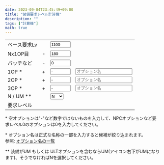 ```yaml
---
date: 2023-09-04T23:45:49+09:00
title: "装備要求レベル計算機"
description: ""
tags: ["計算機"]
math: true
---
```


<script defer src="/js/form-storage.js"></script>
<script defer src="index.js"></script>

<form action="javascript:void(0);">
  <table>
    <tr>
      <td>ベース要求Lv</td>
      <td align="right"></td>
      <td><input type="number" name="base" id="base" class="in" value="1100" style="width: 5em"></td>
    </tr>
    <tr>
      <td>Nx1OP目</td>
      <td align="right">-</td>
      <td><input type="number" name="nx_minus" id="nx_minus" class="in" value="180" style="width: 5em"></td>
    </tr>
    <tr>
      <td>バッチなど</td>
      <td align="right">-</td>
      <td><input type="number" name="badge_minus" id="badge_minus" class="in" value="0" style="width: 5em"></td>
    </tr>
    <tr>
      <td>1OP *</td>
      <td align="right">+</td>
      <td><input name="op1" id="op1" class="in" value="-" style="width: 5em"></td>
      <td><input type="search" name="op1-sel" id="op1-sel" class="in" list="oplist" placeholder="オプション名"></td>
    </tr>
    <tr>
      <td>2OP *</td>
      <td align="right">+</td>
      <td><input name="op2" id="op2" class="in" value="-" style="width: 5em"></td>
      <td><input type="search" name="op2-sel" id="op2-sel" class="in" list="oplist" placeholder="オプション名"></td>
    </tr>
    <tr>
      <td>3OP *</td>
      <td align="right">+</td>
      <td><input name="op3" id="op3" class="in" value="-" style="width: 5em"></td>
      <td><input type="search" name="op3-sel" id="op3-sel" class="in" list="oplist" placeholder="オプション名"></td>
    </tr>
    <tr>
      <td>N / UM **</td>
      <td align="right"></td>
      <td>
      <select name="method" id="method" class="in">
        <option value="N">N</option>
        <option value="UM">UM</option>
      </select>
      </td>
    </tr>
    <tr>
      <td>要求レベル</td>
      <td align="right"></td>
      <td><span id="out"></span></td>
    </tr>
  </table>
  <p>* 空オプションは"-"など数字ではないものを入力して、NPCオプションなど要求レベル0のオプションは0を入力してください。</p>
  <p>* オプション名は正式な名称の一部を入力すると候補が絞り込まれます。<br />参照: <a href="https://docs.google.com/spreadsheets/d/1QZ3CZSsYtcK-LsFyYl1FheEvL4QBL28ATxgZk2f_244/edit?usp=drive_link" target="_blank">オプション名の一覧</a></p>
  <p>** 装備がUM もしくは ULTオプションを含むならUM(アイコン右下がUMになります)、そうでなければNを選択してください。</p>
  <datalist id="oplist"></datalist>
</form>
